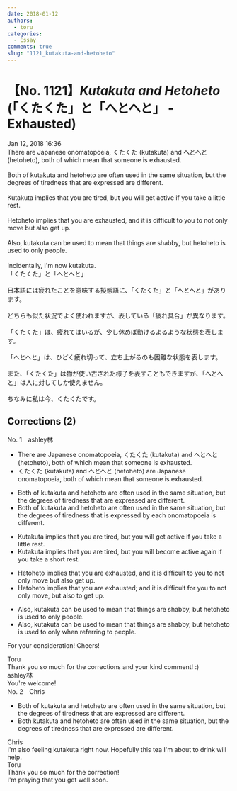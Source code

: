 ```yaml
---
date: 2018-01-12
authors:
  - toru
categories:
  - Essay
comments: true
slug: "1121_kutakuta-and-hetoheto"
---
```


# 【No. 1121】<strong><em>Kutakuta and Hetoheto</strong></em> (「くたくた」と「へとへと」 - Exhausted)
<div class="date">Jan 12, 2018 16:36</div>
<div id="post"><div id="body_show_ori">
There are Japanese onomatopoeia, くたくた (kutakuta) and へとへと (hetoheto),  both of which mean that someone is exhausted.<br/><br/>Both of kutakuta and hetoheto are often used in the same situation, but the degrees of tiredness that are expressed are different. <br/><br/>Kutakuta implies that you are tired, but you will get active if you take a little rest.<br/><br/>Hetoheto implies that you are exhausted, and it is difficult to you to not only move but also get up.<br/><br/>Also, kutakuta can be used to mean that things are shabby, but hetoheto is used to only people.<br/><br/>Incidentally, I'm now kutakuta.
</div></div>

<!-- more -->

<div id="post_ja"><div id="body_show_mo">
「くたくた」と「へとへと」<br/><br/>日本語には疲れたことを意味する擬態語に、「くたくた」と「へとへと」があります。<br/><br/>どちらも似た状況でよく使われますが、表している「疲れ具合」が異なります。<br/><br/>「くたくた」は、疲れてはいるが、少し休めば動けるよるような状態を表します。<br/><br/>「へとへと」は、ひどく疲れ切って、立ち上がるのも困難な状態を表します。<br/><br/>また、「くたくた」は物が使い古された様子を表すこともできますが、「へとへと」は人に対してしか使えません。<br/><br/>ちなみに私は今、くたくたです。
</div></div>

## Corrections (2)
<div id="block"><div class="first_name"> No. 1　<span class="just_name">ashley林</span></div><div id="block2">
<ul class="correction_field">
<li class="incorrect">There are Japanese onomatopoeia, くたくた (kutakuta) and へとへと (hetoheto),  both of which mean that someone is exhausted.</li>
<li class="corrected correct">
くたくた (kutakuta) and へとへと (hetoheto) <span class="f_blue">are Japanese onomatopoeia</span>, both of which mean that someone is exhausted.
</li>
</ul>
<ul class="correction_field">
<li class="incorrect">Both of kutakuta and hetoheto are often used in the same situation, but the degrees of tiredness that are expressed are different.</li>
<li class="corrected correct">
Both of kutakuta and hetoheto are often used in the same situation, but the degree<span class="f_blue"><span class="sline">s</span></span> of tiredness that <span class="f_blue">is expressed by each </span><span class="f_blue">onomatopoeia</span><span class="f_blue"> is</span> different.
</li>
</ul>
<ul class="correction_field">
<li class="incorrect">Kutakuta implies that you are tired, but you will get active if you take a little rest.</li>
<li class="corrected correct">
Kutakuta implies that you are tired, but you will <span class="f_blue">become</span> active <span class="f_blue">again </span>if you take a <span class="f_blue">short</span> rest.
</li>
</ul>
<ul class="correction_field">
<li class="incorrect">Hetoheto implies that you are exhausted, and it is difficult to you to not only move but also get up.</li>
<li class="corrected correct">
Hetoheto implies that you are exhausted<span class="f_blue">;</span> and it is<span class="f_blue"> </span>difficult <span class="f_blue">for</span><span class="f_blue"> </span>you to not only move<span class="f_blue">,</span> but also <span class="f_blue">to </span>get up.
</li>
</ul>
<ul class="correction_field">
<li class="incorrect">Also, kutakuta can be used to mean that things are shabby, but hetoheto is used to only people.</li>
<li class="corrected correct">
Also, kutakuta can be used to mean that things are shabby, but hetoheto is used <span class="sline"><span class="f_blue">to </span></span>only <span class="f_blue">when referring to </span>people.
</li>
</ul>
<p class="comment_small">
 For your consideration! Cheers!
</p>

</div><div class="name"><span class="just_name">Toru</span><br>
Thank you so much for the corrections and your kind comment! :)
</div>
<div class="name"><span class="just_name">ashley林</span><br>
You're welcome!
</div>
</div>
<div id="block"><div class="first_name"> No. 2　<span class="just_name">Chris</span></div><div id="block2">
<ul class="correction_field">
<li class="incorrect">Both of kutakuta and hetoheto are often used in the same situation, but the degrees of tiredness that are expressed are different.</li>
<li class="corrected correct">
Both kutakuta and hetoheto are often used in the same situation, but the degrees of tiredness that are expressed are different.
</li>
</ul>
</div><div class="name"><span class="just_name">Chris</span><br>
I'm also feeling kutakuta right now. Hopefully this tea I'm about to drink will help. 
</div>
<div class="name"><span class="just_name">Toru</span><br>
Thank you so much for the correction!<br/>I'm praying that you get well soon. 
</div>
</div>
